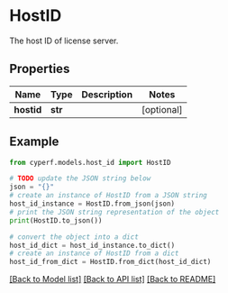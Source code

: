 # HostID

The host ID of license server.

## Properties

Name | Type | Description | Notes
------------ | ------------- | ------------- | -------------
**hostid** | **str** |  | [optional] 

## Example

```python
from cyperf.models.host_id import HostID

# TODO update the JSON string below
json = "{}"
# create an instance of HostID from a JSON string
host_id_instance = HostID.from_json(json)
# print the JSON string representation of the object
print(HostID.to_json())

# convert the object into a dict
host_id_dict = host_id_instance.to_dict()
# create an instance of HostID from a dict
host_id_from_dict = HostID.from_dict(host_id_dict)
```
[[Back to Model list]](../README.md#documentation-for-models) [[Back to API list]](../README.md#documentation-for-api-endpoints) [[Back to README]](../README.md)


